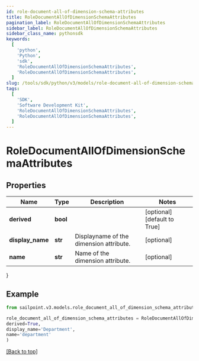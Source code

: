 ```yaml
---
id: role-document-all-of-dimension-schema-attributes
title: RoleDocumentAllOfDimensionSchemaAttributes
pagination_label: RoleDocumentAllOfDimensionSchemaAttributes
sidebar_label: RoleDocumentAllOfDimensionSchemaAttributes
sidebar_class_name: pythonsdk
keywords:
  [
    'python',
    'Python',
    'sdk',
    'RoleDocumentAllOfDimensionSchemaAttributes',
    'RoleDocumentAllOfDimensionSchemaAttributes',
  ]
slug: /tools/sdk/python/v3/models/role-document-all-of-dimension-schema-attributes
tags:
  [
    'SDK',
    'Software Development Kit',
    'RoleDocumentAllOfDimensionSchemaAttributes',
    'RoleDocumentAllOfDimensionSchemaAttributes',
  ]
---
```


# RoleDocumentAllOfDimensionSchemaAttributes

## Properties

| Name | Type | Description | Notes |
| --- | --- | --- | --- |
| **derived** | **bool** |  | [optional] [default to True] |
| **display_name** | **str** | Displayname of the dimension attribute. | [optional] |
| **name** | **str** | Name of the dimension attribute. | [optional] |

}

## Example

```python
from sailpoint.v3.models.role_document_all_of_dimension_schema_attributes import RoleDocumentAllOfDimensionSchemaAttributes

role_document_all_of_dimension_schema_attributes = RoleDocumentAllOfDimensionSchemaAttributes(
derived=True,
display_name='Department',
name='department'
)

```

[[Back to top]](#)
